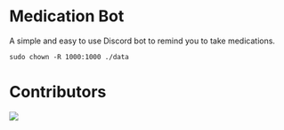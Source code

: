 # Medication Bot

A simple and easy to use Discord bot to remind you to take medications.

```
sudo chown -R 1000:1000 ./data
```

# Contributors
<a href="https://github.com/CloveTwilight3/clovetwilight3/graphs/contributors">
  <img src="https://contrib.rocks/image?repo=CloveTwilight3/Medication-Bot" />
</a>
